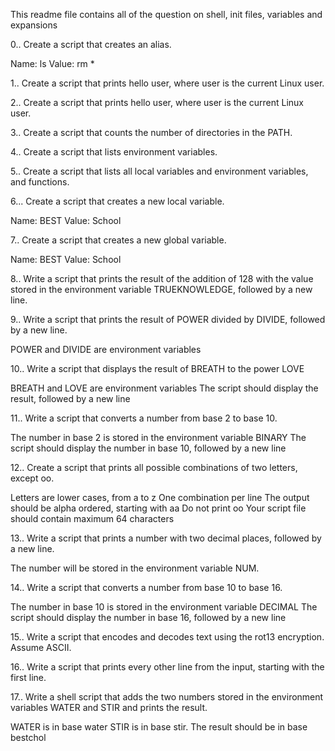 This readme file contains all of the question on shell, init files, variables and expansions


0..
	Create a script that creates an alias.

Name: ls
Value: rm *


1..
	Create a script that prints hello user, where user is the current Linux user.


2..
	Create a script that prints hello user, where user is the current Linux user.


3..
	Create a script that counts the number of directories in the PATH.


4..
	Create a script that lists environment variables.

5..
	Create a script that lists all local variables and environment variables, and functions.


6...
	Create a script that creates a new local variable.

Name: BEST
Value: School

7..
	Create a script that creates a new global variable.

Name: BEST
Value: School


8..
	Write a script that prints the result of the addition of 128 with the value stored in the environment variable TRUEKNOWLEDGE, followed by a new line.

9..
	Write a script that prints the result of POWER divided by DIVIDE, followed by a new line.

POWER and DIVIDE are environment variables

10..
	Write a script that displays the result of BREATH to the power LOVE

BREATH and LOVE are environment variables
The script should display the result, followed by a new line

11..
	Write a script that converts a number from base 2 to base 10.

The number in base 2 is stored in the environment variable BINARY
The script should display the number in base 10, followed by a new line

12..
	Create a script that prints all possible combinations of two letters, except oo.

Letters are lower cases, from a to z
One combination per line
The output should be alpha ordered, starting with aa
Do not print oo
Your script file should contain maximum 64 characters


13..
	Write a script that prints a number with two decimal places, followed by a new line.

The number will be stored in the environment variable NUM.


14..
	Write a script that converts a number from base 10 to base 16.

The number in base 10 is stored in the environment variable DECIMAL
The script should display the number in base 16, followed by a new line


15..
	Write a script that encodes and decodes text using the rot13 encryption. Assume ASCII.


16..
	Write a script that prints every other line from the input, starting with the first line.


17..
	Write a shell script that adds the two numbers stored in the environment variables WATER and STIR and prints the result.

WATER is in base water
STIR is in base stir.
The result should be in base bestchol
